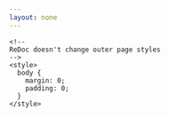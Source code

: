```yaml
---
layout: none
---
```

<html>
  <head>
    <title>Nexus Channel Redoc Wrapper</title>
    <!-- needed for adaptive design -->
    <meta charset="utf-8"/>
    <meta name="viewport" content="width=device-width, initial-scale=1">
    <link href="https://fonts.googleapis.com/css?family=Montserrat:300,400,700|Roboto:300,400,700" rel="stylesheet">

    <!--
    ReDoc doesn't change outer page styles
    -->
    <style>
      body {
        margin: 0;
        padding: 0;
      }
    </style>
  </head>
  <body>
    <redoc spec-url="{{ "resource_types/core/energy/101-battery/battery.oas.yaml" | relative_url }}" hide-download-button></redoc>
    <script src="https://cdn.jsdelivr.net/npm/redoc@next/bundles/redoc.standalone.js"> </script>
  </body>
</html>

